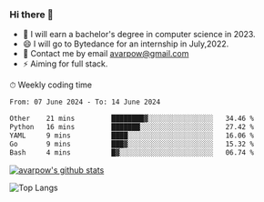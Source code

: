 ### Hi there 👋
<!--I have been a GitHub member for [![Years Badge](https://badges.pufler.dev/years/avarpow)](https://badges.pufler.dev)-->
- 🌱 I will earn a bachelor's degree in computer science in 2023.
- 😄 I will go to Bytedance for an internship in July,2022.
- 💬 Contact me by email avarpow@gmail.com
- ⚡ Aiming for full stack.

<!--💻 Coding Activity Logging

[![Commits Badge](https://badges.pufler.dev/commits/weekly/avarpow)](https://badges.pufler.dev)-->

⏱ Weekly coding time
<!--START_SECTION:waka-->

```txt
From: 07 June 2024 - To: 14 June 2024

Other    21 mins         ████████▓░░░░░░░░░░░░░░░░   34.46 %
Python   16 mins         ███████░░░░░░░░░░░░░░░░░░   27.42 %
YAML     9 mins          ████░░░░░░░░░░░░░░░░░░░░░   16.06 %
Go       9 mins          ███▓░░░░░░░░░░░░░░░░░░░░░   15.32 %
Bash     4 mins          █▓░░░░░░░░░░░░░░░░░░░░░░░   06.74 %
```

<!--END_SECTION:waka-->

[![avarpow's github stats](https://github-readme-stats.vercel.app/api?username=avarpow&count_private=true&show_icons=true&hide=issues&hide_border=true)](https://github.com/anuraghazra/github-readme-stats)

![Top Langs](https://github-readme-stats.vercel.app/api/top-langs/?username=avarpow&layout=compact&hide_border=true) 
<!--[![avarpow's wakatime stats](https://github-readme-stats.vercel.app/api/wakatime?username=avarpow)](https://github.com/anuraghazra/github-readme-stats)-->
